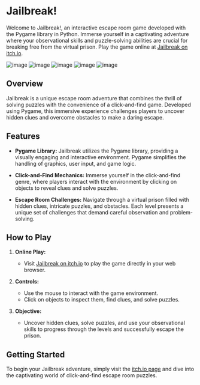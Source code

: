 # Jailbreak!

Welcome to Jailbreak!, an interactive escape room game developed with the Pygame library in Python. Immerse yourself in a captivating adventure where your observational skills and puzzle-solving abilities are crucial for breaking free from the virtual prison. Play the game online at [Jailbreak on itch.io](https://bilalm04.itch.io/jailbreak).

![image](https://github.com/BilalM04/Jailbreak/assets/77511892/389f891b-f150-448a-832f-a5972b37122a)
![image](https://github.com/BilalM04/Jailbreak/assets/77511892/7693ba3e-9a86-475d-930e-d3e57df878f8)
![image](https://github.com/BilalM04/Jailbreak/assets/77511892/a6b1a408-7f10-463b-8773-19b59a8f9738)
![image](https://github.com/BilalM04/Jailbreak/assets/77511892/4cebfd0b-92a7-4f17-a938-6528c443d814)
![image](https://github.com/BilalM04/Jailbreak/assets/77511892/ef059759-c867-40db-8125-d6048c7cf777)


## Overview

Jailbreak is a unique escape room adventure that combines the thrill of solving puzzles with the convenience of a click-and-find game. Developed using Pygame, this immersive experience challenges players to uncover hidden clues and overcome obstacles to make a daring escape.

## Features

- **Pygame Library:** Jailbreak utilizes the Pygame library, providing a visually engaging and interactive environment. Pygame simplifies the handling of graphics, user input, and game logic.

- **Click-and-Find Mechanics:** Immerse yourself in the click-and-find genre, where players interact with the environment by clicking on objects to reveal clues and solve puzzles.

- **Escape Room Challenges:** Navigate through a virtual prison filled with hidden clues, intricate puzzles, and obstacles. Each level presents a unique set of challenges that demand careful observation and problem-solving.

## How to Play

1. **Online Play:**
   - Visit [Jailbreak on itch.io](https://bilalm04.itch.io/jailbreak) to play the game directly in your web browser.

2. **Controls:**
   - Use the mouse to interact with the game environment.
   - Click on objects to inspect them, find clues, and solve puzzles.

3. **Objective:**
   - Uncover hidden clues, solve puzzles, and use your observational skills to progress through the levels and successfully escape the prison.

## Getting Started

To begin your Jailbreak adventure, simply visit the [itch.io page](https://bilalm04.itch.io/jailbreak) and dive into the captivating world of click-and-find escape room puzzles.
